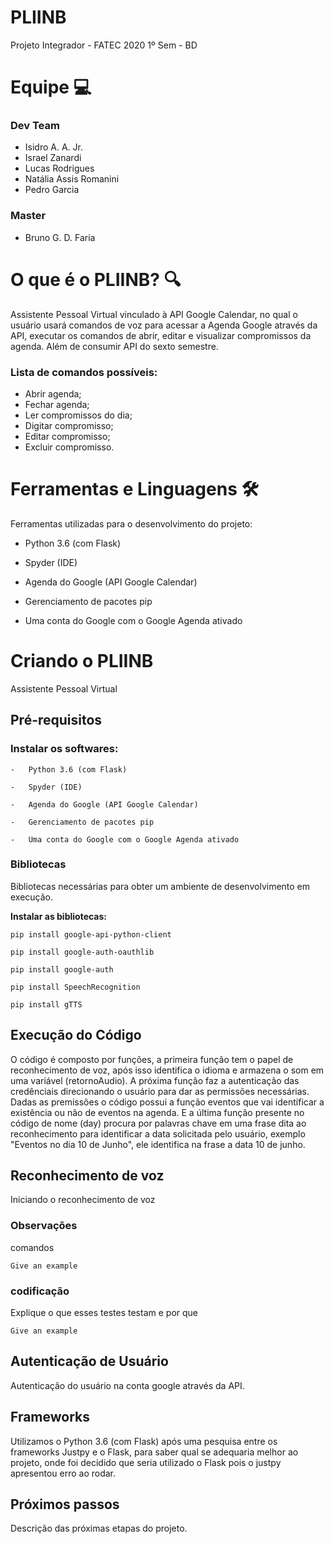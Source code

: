 # PLIINB

Projeto Integrador - FATEC 2020 1º Sem - BD

# [](https://github.com/BrunoGDF/PLIINB/blob/master/README.md#equipe--)**Equipe  💻**

### [](https://github.com/BrunoGDF/PLIINB/blob/master/README.md#dev-team)**Dev Team**

-   Isidro A. A. Jr.
-   Israel Zanardi
-   Lucas Rodrigues
-   Natália Assis Romanini
-   Pedro Garcia

### [](https://github.com/BrunoGDF/PLIINB/blob/master/README.md#master)**Master**

-   Bruno G. D. Faria

# [](https://github.com/BrunoGDF/PLIINB/blob/master/README.md#o-que-%C3%A9-o-pliinb-)**O que é o PLIINB?  🔍**

Assistente Pessoal Virtual vinculado à API Google Calendar, no qual o usuário usará comandos de voz para acessar a Agenda Google através da API, executar os comandos de abrir, editar e visualizar compromissos da agenda. Além de consumir API do sexto semestre.

### [](https://github.com/BrunoGDF/PLIINB/blob/master/README.md#lista-de-comandos-poss%C3%ADveis)**Lista de comandos possíveis:**

-   Abrir agenda;
-   Fechar agenda;
-   Ler compromissos do dia;
-   Digitar compromisso;
-   Editar compromisso;
-   Excluir compromisso.

# [](https://github.com/BrunoGDF/PLIINB/blob/master/README.md#ferramentas-e-linguagens-%EF%B8%8F)**Ferramentas e Linguagens**  🛠️

Ferramentas utilizadas para o desenvolvimento do projeto:

-   Python 3.6 (com Flask) 
    
-   Spyder (IDE)
    
-   Agenda do Google (API Google Calendar)
    
-   Gerenciamento de pacotes pip
    
-   Uma conta do Google com o Google Agenda ativado



# Criando  o PLIINB

Assistente Pessoal Virtual 
### [](https://gist.github.com/PurpleBooth/109311bb0361f32d87a2#prerequisites)
## Pré-requisitos

### [](https://gist.github.com/PurpleBooth/109311bb0361f32d87a2#prerequisites)Instalar  os softwares:
```
-   Python 3.6 (com Flask) 
    
-   Spyder (IDE)
    
-   Agenda do Google (API Google Calendar)
    
-   Gerenciamento de pacotes pip
    
-   Uma conta do Google com o Google Agenda ativado

```

### [](https://gist.github.com/PurpleBooth/109311bb0361f32d87a2#installing)Bibliotecas

Bibliotecas necessárias para obter um ambiente de desenvolvimento em execução.


**Instalar as bibliotecas:**

```
pip install google-api-python-client
```

```
pip install google-auth-oauthlib
```

```
pip install google-auth
```
```
pip install SpeechRecognition
```
```
pip install gTTS
```

## [](https://gist.github.com/PurpleBooth/109311bb0361f32d87a2#built-with)Execução do Código


O código é composto por funções, a primeira função tem o papel de reconhecimento de voz, após isso
identifica o idioma e armazena o som em uma variável (retornoAudio). A próxima função faz a autenticação
das credênciais direcionando o usuário para dar as permissões necessárias.
Dadas as premissões o código possui a função eventos que vai identificar a existência ou não de eventos
na agenda. E a última função presente no código de nome (day) procura por palavras chave em uma frase dita ao 
reconhecimento para identificar a data solicitada pelo usuário, exemplo "Eventos no dia 10 de Junho", ele 
identifica na frase a data 10 de junho. 


## [](https://gist.github.com/PurpleBooth/109311bb0361f32d87a2#running-the-tests)Reconhecimento de voz

Iniciando o reconhecimento de voz

### [](https://gist.github.com/PurpleBooth/109311bb0361f32d87a2#break-down-into-end-to-end-tests)Observações

comandos

```
Give an example

```

### [](https://gist.github.com/PurpleBooth/109311bb0361f32d87a2#and-coding-style-tests) codificação

Explique o que esses testes testam e por que

```
Give an example

```

## [](https://gist.github.com/PurpleBooth/109311bb0361f32d87a2#deployment)Autenticação de Usuário 


Autenticação do usuário na conta google através da API.







## [](https://gist.github.com/PurpleBooth/109311bb0361f32d87a2#built-with)Frameworks


Utilizamos o Python 3.6 (com Flask) após uma pesquisa entre os frameworks Justpy e o Flask, para saber qual se adequaria melhor ao projeto, onde foi decidido que seria utilizado o Flask pois o justpy apresentou erro ao rodar.

## [](https://gist.github.com/PurpleBooth/109311bb0361f32d87a2#contributing)Próximos passos

Descrição das próximas etapas do projeto.


